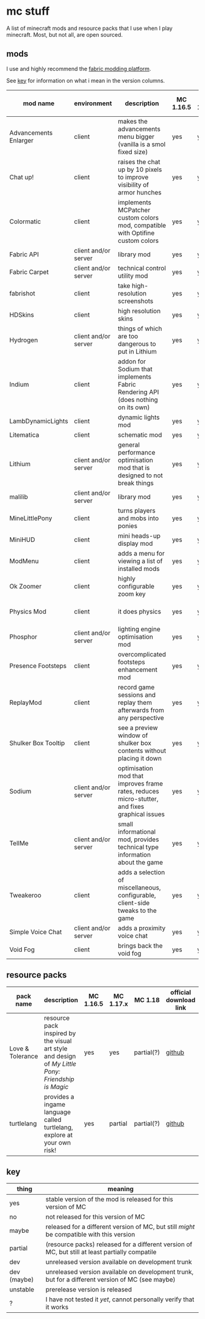 # mc stuff

A list of minecraft mods and resource packs that I use when I play minecraft. Most, but not all, are open sourced.

## mods

I use and highly recommend the [fabric modding platform](https://fabricmc.net/).

See [key](#key) for information on what i mean in the version columns.

| mod name              | environment          | description                                                                                   | MC 1.16.5 | MC 1.17.x | MC 1.18     | official download link                                             | repo link                            |
| --------------------- | -------------------- | --------------------------------------------------------------------------------------------- | --------- | --------- | ----------- | ------------------------------------------------------------------ | ------------------------------------ |
| Advancements Enlarger | client               | makes the advancements menu bigger (vanilla is a smol fixed size)                             | yes       | yes       | no          | [curseforge][curseforge:Advancements Enlarger]                     | [github][repo:Advancements Enlarger] |
| Chat up!              | client               | raises the chat up by 10 pixels to improve visibility of armor hunches                        | yes       | yes       | yes(?)      | [github][github:Chat up!]                                          | [github][repo:Chat up!]              |
| Colormatic            | client               | implements MCPatcher custom colors mod, compatible with Optifine custom colors                | yes       | yes       | dev (maybe) | [github][github:Colormatic], [modrinth][modrinth:Colormatic]       | [github][repo:Colormatic]            |
| Fabric API            | client and/or server | library mod                                                                                   | yes       | yes       | yes(?)      | [github][github:Fabric API], [modrinth][modrinth:Fabric API]       | [github][repo:Fabric API]            |
| Fabric Carpet         | client and/or server | technical control utility mod                                                                 | yes       | yes       | yes(?)      | [github][github:Fabric Carpet]                                     | [github][repo:Fabric Carpet]         |
| fabrishot             | client               | take high-resolution screenshots                                                              | yes       | yes       | yes(?)      | [modrinth][modrinth:fabrishot]                                     | [github][repo:fabrishot]             |
| HDSkins               | client               | high resolution skins                                                                         | yes       | yes       | yes(?)      | [github][github:HDSkins], [website][website:HDSkins]               | [github][repo:HDSkins]               |
| Hydrogen              | client and/or server | things of which are too dangerous to put in Lithium                                           | yes       | yes       | no          | [github][github:Hydrogen]                                          | [github][repo:Hydrogen]              |
| Indium                | client               | addon for Sodium that implements Fabric Rendering API (does nothing on its own)               | yes       | yes       | unstable(?) | [github][github:Indium], [modrinth][modrinth:Indium]               | [github][repo:Indium]                |
| LambDynamicLights     | client               | dynamic lights mod                                                                            | yes       | yes       | no          | [github][github:LambDynamicLights]                                 | [github][repo:LambDynamicLights]     |
| Litematica            | client               | schematic mod                                                                                 | yes       | yes       | no          | [curseforge][curseforge:Litematica]                                | [github][repo:Litematica]            |
| Lithium               | client and/or server | general performance optimisation mod that is designed to not break things                     | yes       | yes       | no          | [github][github:Lithium], [modrinth][modrinth:Lithium]             | [github][repo:Lithium]               |
| malilib               | client and/or server | library mod                                                                                   | yes       | yes       | yes(?)      | [curseforge][curseforge:malilib]                                   | [github][repo:malilib]               |
| MineLittlePony        | client               | turns players and mobs into ponies                                                            | yes       | yes       | yes(?)      | [github][github:MineLittlePony], [website][website:MineLittlePony] | [github][repo:MineLittlePony]        |
| MiniHUD               | client               | mini heads-up display mod                                                                     | yes       | yes       | no          | [curseforge][curseforge:MiniHUD]                                   | [github][repo:MiniHUD]               |
| ModMenu               | client               | adds a menu for viewing a list of installed mods                                              | yes       | yes       | maybe(?)    | [github][github:ModMenu], [modrinth][modrinth:ModMenu]             | [github][repo:ModMenu]               |
| Ok Zoomer             | client               | highly configurable zoom key                                                                  | yes       | yes       | no          | [github][github:Ok Zoomer], [modrinth][modrinth:Ok Zoomer]         | [github][repo:Ok Zoomer]             |
| Physics Mod           | client               | it does physics                                                                               | yes       | yes       | yes(?)      | [website][website:Physics Mod]                                     | closed source >:c                    |
| Phosphor              | client and/or server | lighting engine optimisation mod                                                              | yes       | yes(?)    | no          | [github][github:Phosphor]                                          | [github][repo:Phosphor]              |
| Presence Footsteps    | client               | overcomplicated footsteps enhancement mod                                                     | yes       | yes       | yes(?)      | [github][github:Presence Footsteps]                                | [github][repo:Presence Footsteps]    |
| ReplayMod             | client               | record game sessions and replay them afterwards from any perspective                          | yes       | yes       | no          | [website][website:ReplayMod]                                       | [github][repo:ReplayMod]             |
| Shulker Box Tooltip   | client               | see a preview window of shulker box contents without placing it down                          | yes       | yes       | maybe(?)    | [github][github:Shulker Box Tooltip]                               | [github][repo:Shulker Box Tooltip]   |
| Sodium                | client and/or server | optimisation mod that improves frame rates, reduces micro-stutter, and fixes graphical issues | yes       | yes       | unstable(?) | [github][github:Sodium], [modrinth][modrinth:Sodium]               | [github][repo:Sodium]                |
| TellMe                | client and/or server | small informational mod, provides technical type information about the game                   | yes       | yes       | no          | [curseforge][curseforge:TellMe]                                    | [github][repo:TellMe]                |
| Tweakeroo             | client               | adds a selection of miscellaneous, configurable, client-side tweaks to the game               | yes       | yes       | no          | [curseforge][curseforge:Tweakeroo]                                 | [github][repo:Tweakeroo]             |
| Simple Voice Chat     | client and/or server | adds a proximity voice chat                                                                   | yes       | yes       | yes(?)      | [curseforge][curseforge:Simple Voice Chat]                         | [github][repo:Simple Voice Chat]     |
| Void Fog              | client               | brings back the void fog                                                                      | yes       | yes       | yes(?)      | [github][github:Void Fog]                                          | [github][repo:Void Fog]              |

<!-- am making a note of this here https://github.com/jellysquid3/cadmium-fabric
     although it hasn't been worked on since late 2020, still on 1.15.2 -->

## resource packs

| pack name        | description                                                                                        | MC 1.16.5 | MC 1.17.x | MC 1.18    | official download link            | repo link                                                  |
| ---------------- | -------------------------------------------------------------------------------------------------- | --------- | --------- | ---------- | --------------------------------- | ---------------------------------------------------------- |
| Love & Tolerance | resource pack inspired by the visual art style and design of _My Little Pony: Friendship is Magic_ | yes       | yes       | partial(?) | [github][github:Love & Tolerance] | [github][repo:Love & Tolerance] |
| turtlelang       | provides a ingame language called turtlelang, explore at your own risk!                            | yes       | partial   | partial(?) | [github][github:turtlelang]       | [github][repo:turtlelang] |

## key

| thing       | meaning                                                                                          |
| ----------- | ------------------------------------------------------------------------------------------------ |
| yes         | stable version of the mod is released for this version of MC                                     |
| no          | not released for this version of MC                                                              |
| maybe       | released for a different version of MC, but still *might* be compatible with this version        |
| partial     | (resource packs) released for a different version of MC, but still at least partially compatile  |
| dev         | unreleased version available on development trunk                                                |
| dev (maybe) | unreleased version available on development trunk, but for a different version of MC (see maybe) |
| unstable    | prerelease version is released                                                                   |
| ?           | I have not tested it *yet*, cannot personally verify that it works                               |

<!-- download sources in order of preference. github, website, modrinth, curseforge -->

<!-- MODS -->

[repo:Advancements Enlarger]: https://github.com/shedaniel/advancements-enlarger
[curseforge:Advancements Enlarger]: https://www.curseforge.com/minecraft/mc-mods/advancements-enlarger/files

[repo:Chat up!]: https://github.com/gnembon/chat-up
[github:Chat up!]: https://github.com/gnembon/chat-up/releases

[repo:Colormatic]: https://github.com/kvverti/colormatic
[github:Colormatic]: https://github.com/kvverti/colormatic/releases
[modrinth:Colormatic]: https://modrinth.com/mod/colormatic

[repo:Fabric API]: https://github.com/FabricMC/fabric
[github:Fabric API]: https://github.com/FabricMC/fabric/releases
[modrinth:Fabric API]: https://modrinth.com/mod/fabric-api

[repo:Fabric Carpet]: https://github.com/gnembon/fabric-carpet/
[github:Fabric Carpet]: https://github.com/gnembon/fabric-carpet/releases

[repo:fabrishot]: https://github.com/ramidzkh/fabrishot
[modrinth:fabrishot]: https://modrinth.com/mod/fabrishot

[repo:HDSkins]: https://github.com/minelittlepony/hdskins/
[github:HDSkins]: https://github.com/MineLittlePony/HDSkins/releases
[website:HDSkins]: https://minelittlepony-mod.com/

[repo:Hydrogen]: https://github.com/CaffeineMC/hydrogen-fabric
[github:Hydrogen]: https://github.com/CaffeineMC/hydrogen-fabric/releases

[repo:Indium]: https://github.com/comp500/Indium
[github:Indium]: https://github.com/comp500/Indium/releases
[modrinth:Indium]: https://modrinth.com/mod/indium

[repo:LambDynamicLights]: https://github.com/LambdAurora/LambDynamicLights/
[github:LambDynamicLights]: https://github.com/LambdAurora/LambDynamicLights/releases

[repo:Litematica]: https://github.com/maruohon/litematica
[curseforge:Litematica]: https://www.curseforge.com/minecraft/mc-mods/litematica/files

[repo:Lithium]: https://github.com/CaffeineMC/lithium-fabric
[github:Lithium]: https://github.com/CaffeineMC/lithium-fabric/releases
[modrinth:Lithium]: https://modrinth.com/mod/lithium

[repo:malilib]: https://github.com/maruohon/malilib
[curseforge:malilib]: https://www.curseforge.com/minecraft/mc-mods/malilib/files

[repo:MineLittlePony]: https://github.com/minelittlepony/minelittlepony
[github:MineLittlePony]: https://github.com/MineLittlePony/MineLittlePony/releases
[website:MineLittlePony]: https://minelittlepony-mod.com/

[repo:MiniHUD]: https://github.com/maruohon/minihud
[curseforge:MiniHUD]: https://www.curseforge.com/minecraft/mc-mods/minihud/files

[repo:ModMenu]: https://github.com/TerraformersMC/ModMenu
[github:ModMenu]: https://github.com/TerraformersMC/ModMenu/releases
[modrinth:ModMenu]: https://modrinth.com/mod/modmenu

[repo:Ok Zoomer]: https://github.com/joaoh1/OkZoomer/
[github:Ok Zoomer]: https://github.com/EnnuiL/OkZoomer/releases
[modrinth:Ok Zoomer]: https://modrinth.com/mod/ok-zoomer

[website:Physics Mod]: https://minecraftphysicsmod.com/

[repo:Phosphor]: https://github.com/CaffeineMC/phosphor-fabric
[github:Phosphor]: https://github.com/CaffeineMC/phosphor-fabric/releases

[repo:Presence Footsteps]: https://github.com/sollace/presence-footsteps
[github:Presence Footsteps]: https://github.com/Sollace/Presence-Footsteps/releases

[repo:ReplayMod]: https://github.com/ReplayMod/ReplayMod
[website:ReplayMod]: https://www.replaymod.com/download/

[repo:Shulker Box Tooltip]: https://github.com/MisterPeModder/ShulkerBoxTooltip
[github:Shulker Box Tooltip]: https://github.com/MisterPeModder/ShulkerBoxTooltip/releases

[repo:Sodium]: https://github.com/CaffeineMC/sodium-fabric
[github:Sodium]: https://github.com/CaffeineMC/sodium-fabric/releases
[modrinth:Sodium]: https://modrinth.com/mod/sodium

[repo:TellMe]: https://github.com/maruohon/tellme
[curseforge:TellMe]: https://www.curseforge.com/minecraft/mc-mods/tellme/files

[repo:Tweakeroo]: https://github.com/maruohon/tweakeroo
[curseforge:Tweakeroo]: https://www.curseforge.com/minecraft/mc-mods/tweakeroo/files

[repo:Simple Voice Chat]: https://github.com/henkelmax/simple-voice-chat
[curseforge:Simple Voice Chat]: https://www.curseforge.com/minecraft/mc-mods/simple-voice-chat/files

[repo:Void Fog]: https://github.com/Sollace/Void-Fog
[github:Void Fog]: https://github.com/Sollace/Void-Fog/releases

<!-- RESOURCE PACKS -->

[github:Love & Tolerance]: https://github.com/Love-and-Tolerance/Love-and-Tolerance/releases
[repo:Love & Tolerance]: https://github.com/Love-and-Tolerance/Love-and-Tolerance

[github:turtlelang]: https://github.com/autumnblazey/turtlelang/releases
[repo:turtlelang]: https://github.com/autumnblazey/turtlelang
